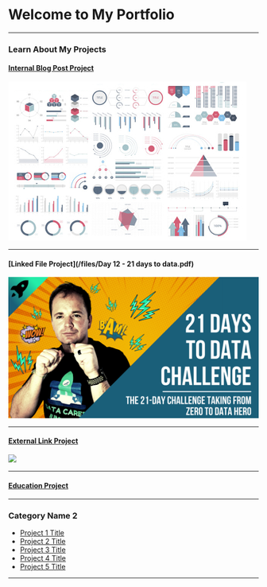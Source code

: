 # Welcome to My Portfolio

---

### Learn About My Projects

#### [Internal Blog Post Project](/bank)
<img src="images/dummy_thumbnail.jpg?raw=true"/>


---
#### [Linked File Project](/files/Day 12 - 21 days to data.pdf)
<img src="images/21 Days To Data Challenge.png?raw=true"/>


---
#### [External Link Project](https://ashleykakudatanalytics.weebly.com/)
[<img src="images/order-food-on-your-hand-1_orig?raw=true"/>](https://ashleykakudatanalytics.weebly.com/)



---
#### [Education Project](https://www.linkedin.com/pulse/massachusetts-education-analysis-samantha-paul/)


---

### Category Name 2

- [Project 1 Title](http://example.com/)
- [Project 2 Title](http://example.com/)
- [Project 3 Title](http://example.com/)
- [Project 4 Title](http://example.com/)
- [Project 5 Title](http://example.com/)

---




